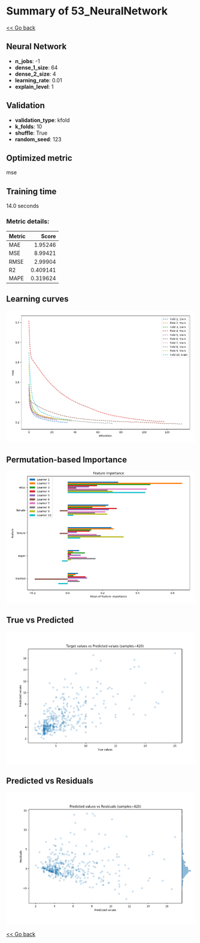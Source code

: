 # Summary of 53_NeuralNetwork

[<< Go back](../README.md)


## Neural Network
- **n_jobs**: -1
- **dense_1_size**: 64
- **dense_2_size**: 4
- **learning_rate**: 0.01
- **explain_level**: 1

## Validation
 - **validation_type**: kfold
 - **k_folds**: 10
 - **shuffle**: True
 - **random_seed**: 123

## Optimized metric
mse

## Training time

14.0 seconds

### Metric details:
| Metric   |    Score |
|:---------|---------:|
| MAE      | 1.95246  |
| MSE      | 8.99421  |
| RMSE     | 2.99904  |
| R2       | 0.409141 |
| MAPE     | 0.319624 |



## Learning curves
![Learning curves](learning_curves.png)

## Permutation-based Importance
![Permutation-based Importance](permutation_importance.png)
## True vs Predicted

![True vs Predicted](true_vs_predicted.png)


## Predicted vs Residuals

![Predicted vs Residuals](predicted_vs_residuals.png)



[<< Go back](../README.md)

